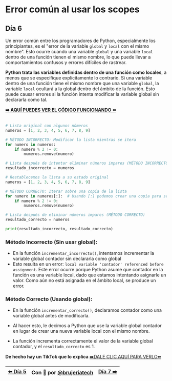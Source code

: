 # Error común al usar los scopes
## Día 6

Un error común entre los programadores de Python, especialmente los principiantes, es el "error de la variable ```global``` y ```local``` con el mismo nombre". Esto ocurre cuando una variable ```global``` y una variable ```local``` dentro de una función tienen el mismo nombre, lo que puede llevar a comportamientos confusos y errores difíciles de rastrear.

**Python trata las variables definidas dentro de una función como locales**, a menos que se especifique explícitamente lo contrario. Si una variable dentro de una función tiene el mismo nombre que una variable ```global```, la variable ```local``` ocultará a la global dentro del ámbito de la función. Esto puede causar errores si la función intenta modificar la variable global sin declararla como tal.

**[➡️ AQUÍ PUEDES VER EL CÓDIGO FUNCIONANDO ⬅️](/notebooks/dia6-modificacion_listas.ipynb)** 

```Python

# Lista original con algunos números
numeros = [1, 2, 3, 4, 5, 6, 7, 8, 9]

# MÉTODO INCORRECTO: Modificar la lista mientras se itera
for numero in numeros:
    if numero % 2 != 0:
        numeros.remove(numero)

# Lista después de intentar eliminar números impares (MÉTODO INCORRECTO)
resultado_incorrecto = numeros

# Restablecemos la lista a su estado original
numeros = [1, 2, 3, 4, 5, 6, 7, 8, 9]

# MÉTODO CORRECTO: Iterar sobre una copia de la lista
for numero in numeros[:]:  # Usando [:] podemos crear una copia para ser usada con el for
    if numero % 2 != 0:
        numeros.remove(numero)

# Lista después de eliminar números impares (MÉTODO CORRECTO)
resultado_correcto = numeros

print(resultado_incorrecto, resultado_correcto)

```

### Método Incorrecto (Sin usar global):

- En la función ```incrementar_incorrecto()```, intentamos incrementar la variable global contador sin declararla como global
- Esto resulta en un error: ```local variable 'contador' referenced before assignment```. Este error ocurre porque Python asume que contador en la función es una variable local, dado que estamos intentando asignarle un valor. Como aún no está asignada en el ámbito local, se produce un error.


### Método Correcto (Usando global):

- En la función ```incrementar_correcto()```, declaramos contador como una variable global antes de modificarla.
  
- Al hacer esto, le decimos a Python que use la variable global contador en lugar de crear una nueva variable local con el mismo nombre.
- La función incrementa correctamente el valor de la variable global contador, y el ```resultado_correcto``` es 1.


**De hecho hay un TikTok que lo explica**
[➡️DALE CLIC AQUÍ PARA VERLO⬅️]()

| [⬅️ Día 5 ](/dias/dia5-enumerate.md) | Con 💖 por [@brujeriatech](https://www.instagram.com/brujeriatech/) | [Día 7 ➡️]()|
|:------------- |:---------------:| -------------:|

